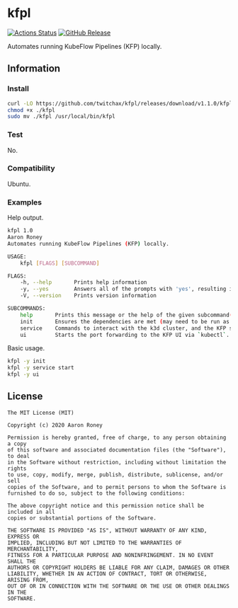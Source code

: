 # kfpl

[![Actions Status](https://github.com/twitchax/kfpl/workflows/build/badge.svg)](https://github.com/twitchax/kfpl/actions)
[![GitHub Release](https://img.shields.io/github/release/twitchax/kfpl.svg)](https://github.com/twitchax/kfpl/releases)

Automates running KubeFlow Pipelines (KFP) locally.

## Information

### Install

```bash
curl -LO https://github.com/twitchax/kfpl/releases/download/v1.1.0/kfpl
chmod +x ./kfpl
sudo mv ./kfpl /usr/local/bin/kfpl
```

### Test

No.

### Compatibility

Ubuntu.

### Examples

Help output.

```bash
kfpl 1.0
Aaron Roney
Automates running KubeFlow Pipelines (KFP) locally.

USAGE:
    kfpl [FLAGS] [SUBCOMMAND]

FLAGS:
    -h, --help       Prints help information
    -y, --yes        Answers all of the prompts with 'yes', resulting in a no-touch execution.
    -V, --version    Prints version information

SUBCOMMANDS:
    help       Prints this message or the help of the given subcommand(s)
    init       Ensures the dependencies are met (may need to be run as sudo).
    service    Commands to interact with the k3d cluster, and the KFP service.
    ui         Starts the port forwarding to the KFP UI via `kubectl`.
```

Basic usage.

```bash
kfpl -y init
kfpl -y service start
kfpl -y ui
```

## License

```
The MIT License (MIT)

Copyright (c) 2020 Aaron Roney

Permission is hereby granted, free of charge, to any person obtaining a copy
of this software and associated documentation files (the "Software"), to deal
in the Software without restriction, including without limitation the rights
to use, copy, modify, merge, publish, distribute, sublicense, and/or sell
copies of the Software, and to permit persons to whom the Software is
furnished to do so, subject to the following conditions:

The above copyright notice and this permission notice shall be included in all
copies or substantial portions of the Software.

THE SOFTWARE IS PROVIDED "AS IS", WITHOUT WARRANTY OF ANY KIND, EXPRESS OR
IMPLIED, INCLUDING BUT NOT LIMITED TO THE WARRANTIES OF MERCHANTABILITY,
FITNESS FOR A PARTICULAR PURPOSE AND NONINFRINGEMENT. IN NO EVENT SHALL THE
AUTHORS OR COPYRIGHT HOLDERS BE LIABLE FOR ANY CLAIM, DAMAGES OR OTHER
LIABILITY, WHETHER IN AN ACTION OF CONTRACT, TORT OR OTHERWISE, ARISING FROM,
OUT OF OR IN CONNECTION WITH THE SOFTWARE OR THE USE OR OTHER DEALINGS IN THE
SOFTWARE.
```
